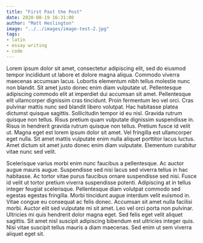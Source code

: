 ```yaml
---
title: "First Past the Post"
date: 2020-08-19 16:31:00
author: "Matt Heslington"
image: "../../images/image-test-2.jpg"
tags:
- latin
- essay writing
- code
---
```


Lorem ipsum dolor sit amet, consectetur adipiscing elit, sed do eiusmod tempor incididunt ut labore et dolore magna aliqua. Commodo viverra maecenas accumsan lacus. Lobortis elementum nibh tellus molestie nunc non blandit. Sit amet justo donec enim diam vulputate ut. Pellentesque adipiscing commodo elit at imperdiet dui accumsan sit amet. Pellentesque elit ullamcorper dignissim cras tincidunt. Proin fermentum leo vel orci. Cras pulvinar mattis nunc sed blandit libero volutpat. Hac habitasse platea dictumst quisque sagittis. Sollicitudin tempor id eu nisl. Gravida rutrum quisque non tellus. Risus pretium quam vulputate dignissim suspendisse in. Risus in hendrerit gravida rutrum quisque non tellus. Pretium fusce id velit ut. Magna eget est lorem ipsum dolor sit amet. Vel fringilla est ullamcorper eget nulla. Sit amet mattis vulputate enim nulla aliquet porttitor lacus luctus. Amet dictum sit amet justo donec enim diam vulputate. Elementum curabitur vitae nunc sed velit.

Scelerisque varius morbi enim nunc faucibus a pellentesque. Ac auctor augue mauris augue. Suspendisse sed nisi lacus sed viverra tellus in hac habitasse. Ac tortor vitae purus faucibus ornare suspendisse sed nisi. Fusce id velit ut tortor pretium viverra suspendisse potenti. Adipiscing at in tellus integer feugiat scelerisque. Pellentesque diam volutpat commodo sed egestas egestas fringilla. Morbi tincidunt augue interdum velit euismod in. Vitae congue eu consequat ac felis donec. Accumsan sit amet nulla facilisi morbi. Auctor elit sed vulputate mi sit amet. Leo vel orci porta non pulvinar. Ultricies mi quis hendrerit dolor magna eget. Sed felis eget velit aliquet sagittis. Sit amet nisl suscipit adipiscing bibendum est ultricies integer quis. Nisi vitae suscipit tellus mauris a diam maecenas. Sed enim ut sem viverra aliquet eget sit.